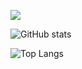 ![](https://www.codewars.com/users/Demian2435/badges/large)

![GitHub stats](https://github-readme-stats.vercel.app/api?username=demian2435&show_icons=true&theme=tokyonight)

![Top Langs](https://github-readme-stats.vercel.app/api/top-langs/?username=demian2435&langs_count=10&show_icons=true&theme=tokyonight)


